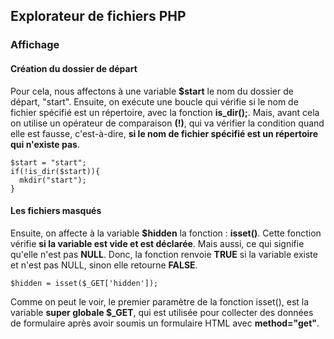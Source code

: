 ## Explorateur de fichiers PHP

### Affichage

#### Création du dossier de départ

Pour cela, nous affectons à une variable **$start** le nom du dossier de départ, "start". Ensuite, on exécute une boucle qui vérifie si le nom de fichier spécifié est un répertoire, avec la fonction **is_dir();**. Mais, avant cela on utilise un opérateur de comparaison **(!)**, qui va vérifier la condition quand elle est fausse, c'est-à-dire, **si le nom de fichier spécifié est un répertoire qui n'existe pas**.

```
$start = "start";
if(!is_dir($start)){
  mkdir("start");
}
```

#### Les fichiers masqués

Ensuite, on affecte à la variable **$hidden** la fonction : **isset()**. Cette fonction vérifie **si la variable est vide et est déclarée**. Mais aussi, ce qui signifie qu'elle n'est pas **NULL**. Donc, la fonction renvoie **TRUE** si la variable existe et n'est pas NULL, sinon elle retourne **FALSE**.

```
$hidden = isset($_GET['hidden']);
```

Comme on peut le voir, le premier paramètre de la fonction isset(), est la variable **super globale $_GET**, qui est utilisée pour collecter des données de formulaire après avoir soumis un formulaire HTML avec **method="get"**.

